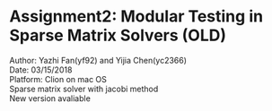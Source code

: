# Assignment2: Modular Testing in Sparse Matrix Solvers (OLD) <br />
Author: Yazhi Fan(yf92) and Yijia Chen(yc2366) <br />
Date: 03/15/2018 <br />
Platform: Clion on mac OS <br />
Sparse matrix solver with jacobi method <br />
New version avaliable <br />







